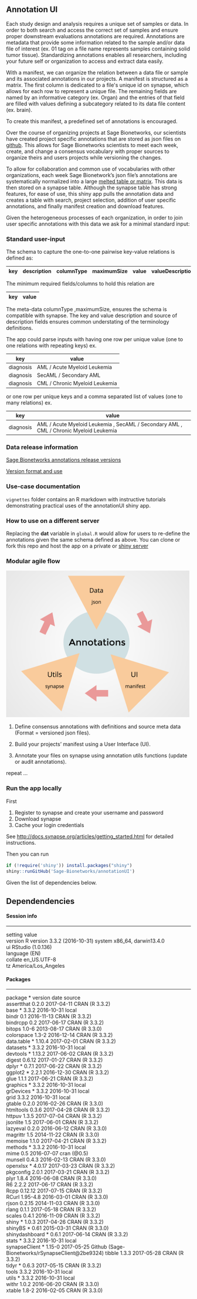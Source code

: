 ## Annotation UI 
Each study design and analysis requires a unique set of samples or data. In order to both search and access the correct set of samples and ensure proper downstream evaluations annotations are required. Annotations are metadata that provide some information related to the sample and/or data file of interest (ex. 01 tag on a file name represents samples containing solid tumor tissue). Standardizing annotations enables all researchers, including your future self or organization to access and extract data easily. 
 
With a manifest, we can organize the relation between a data file or sample and its associated annotations in our projects.  A manifest is structured as a matrix. The first column is dedicated to a file's unique id on synapse, which allows for each row to represent a unique file. The remaining fields are named by an informative category (ex. Organ) and the entries of that field are filled with values defining a subcategory related to its data file content (ex. brain). 

To create this manifest, a predefined set of annotations is encouraged. 

Over the course of organizing projects at Sage Bionetworks, our scientists have created project specific annotations that are stored as json files on [github](https://github.com/Sage-Bionetworks/synapseAnnotations). This allows for Sage Bionetworks scientists to meet each week, create, and change a consensus vocabulary with proper sources to organize theirs and users projects while versioning the changes. 

To allow for collaboration and common use of vocabularies with other organizations, each week Sage Bionetwork’s json file’s annotations are systematically normalized into a large [melted table or matrix](https://www.jstatsoft.org/article/view/v059i10). This data is then stored on a synapse table. Although the synapse table has strong features, for ease of use, this shiny app pulls the annotation data and creates a table with search, project selection, addition of user specific annotations, and finally manifest creation and download features. 

Given the heterogeneous processes of each organization, in order to join user specific annotations with this data we ask for a minimal standard input: 

### Standard user-input

The schema to capture the one-to-one pairwise key-value relations is defined as: 
 

 key |description| columnType | maximumSize | value | valueDescription | source | project
--- | --- | --- | --- | --- | --- | --- | --- 

The minimum required fields/columns to hold this relation are  

key |value 
--- | ---

The meta-data columnType ,maximumSize, ensures the schema is compatible with synapse. The key and value description and source of description fields ensures common understating of the terminology definitions. 

The app could parse inputs with having one row per unique value (one to one relations with repeating keys) ex.  

key |value 
--- | ---
diagnosis | AML / Acute Myeloid Leukemia 
diagnosis | SecAML / Secondary AML 
diagnosis | CML / Chronic Myeloid Leukemia

or one row per unique keys and a comma separated list of values (one to many relations) ex.

key |value 
--- | ---
diagnosis | AML / Acute Myeloid Leukemia , SecAML / Secondary AML , CML / Chronic Myeloid Leukemia


### Data release information 
[Sage Bionetworks annotations release versions](https://github.com/Sage-Bionetworks/synapseAnnotations/releases)

[Version format and use](https://github.com/Sage-Bionetworks/synapseAnnotations/blob/master/README.md)

### Use-case documentation 
`vignettes` folder contains an R markdown with instructive tutorials demonstrating practical uses of the annotationUI shiny app. 

### How to use on a different server 
Replacing the **dat** variable in `global.R` would allow for users to re-define the annotations given the same schema defined as above. 
You can clone or fork this repo and host the app on a private or [shiny server](https://www.rstudio.com/products/shiny/shiny-server/)

### Modular agile flow 
<img src="https://github.com/Sage-Bionetworks/annotationUI/blob/master/img/agile-flow.png" width="500px" height="400px" />

1. Define consensus annotations with definitions and source meta data (Format = versioned json files). 

2. Build your projects’ manifest using a User Interface (UI).

3. Annotate your files on synapse using annotation utils functions (update or audit annotations). 

repeat ...
### Run the app locally  

First

1. Register to synapse and create your username and password 
2. Download synapse 
3. Cache your login credentials

See http://docs.synapse.org/articles/getting_started.html for detailed instructions. 

Then you can run 

```R
if (!require('shiny')) install.packages("shiny")
shiny::runGitHub('Sage-Bionetworks/annotationUI')
```
Given the list of dependencies below. 

## Dependendencies 
#### Session info 
------------------------------------------------------------------------------------------
 setting  value                       
 version  R version 3.3.2 (2016-10-31)
 system   x86_64, darwin13.4.0        
 ui       RStudio (1.0.136)           
 language (EN)                        
 collate  en_US.UTF-8                 
 tz       America/Los_Angeles                          

#### Packages 
----------------------------------------------------------------------------------------------
 package        * version  date       source                                          
 assertthat       0.2.0    2017-04-11 CRAN (R 3.3.2)                                  
 base           * 3.3.2    2016-10-31 local                                           
 bindr            0.1      2016-11-13 CRAN (R 3.3.2)                                  
 bindrcpp         0.2      2017-06-17 CRAN (R 3.3.2)                                  
 bitops           1.0-6    2013-08-17 CRAN (R 3.3.0)                                  
 colorspace       1.3-2    2016-12-14 CRAN (R 3.3.2)                                  
 data.table     * 1.10.4   2017-02-01 CRAN (R 3.3.2)                                  
 datasets       * 3.3.2    2016-10-31 local                                           
 devtools       * 1.13.2   2017-06-02 CRAN (R 3.3.2)                                  
 digest           0.6.12   2017-01-27 CRAN (R 3.3.2)                                  
 dplyr          * 0.7.1    2017-06-22 CRAN (R 3.3.2)                                  
 ggplot2        * 2.2.1    2016-12-30 CRAN (R 3.3.2)                                  
 glue             1.1.1    2017-06-21 CRAN (R 3.3.2)                                  
 graphics       * 3.3.2    2016-10-31 local                                           
 grDevices      * 3.3.2    2016-10-31 local                                           
 grid             3.3.2    2016-10-31 local                                           
 gtable           0.2.0    2016-02-26 CRAN (R 3.3.0)                                  
 htmltools        0.3.6    2017-04-28 CRAN (R 3.3.2)                                  
 httpuv           1.3.5    2017-07-04 CRAN (R 3.3.2)                                  
 jsonlite         1.5      2017-06-01 CRAN (R 3.3.2)                                  
 lazyeval         0.2.0    2016-06-12 CRAN (R 3.3.0)                                  
 magrittr         1.5      2014-11-22 CRAN (R 3.3.0)                                  
 memoise          1.1.0    2017-04-21 CRAN (R 3.3.2)                                  
 methods        * 3.3.2    2016-10-31 local                                           
 mime             0.5      2016-07-07 cran (@0.5)                                     
 munsell          0.4.3    2016-02-13 CRAN (R 3.3.0)                                  
 openxlsx       * 4.0.17   2017-03-23 CRAN (R 3.3.2)                                  
 pkgconfig        2.0.1    2017-03-21 CRAN (R 3.3.2)                                  
 plyr             1.8.4    2016-06-08 CRAN (R 3.3.0)                                  
 R6               2.2.2    2017-06-17 CRAN (R 3.3.2)                                  
 Rcpp             0.12.12  2017-07-15 CRAN (R 3.3.2)                                  
 RCurl            1.95-4.8 2016-03-01 CRAN (R 3.3.0)                                  
 rjson            0.2.15   2014-11-03 CRAN (R 3.3.0)                                  
 rlang            0.1.1    2017-05-18 CRAN (R 3.3.2)                                  
 scales           0.4.1    2016-11-09 CRAN (R 3.3.2)                                  
 shiny          * 1.0.3    2017-04-26 CRAN (R 3.3.2)                                  
 shinyBS        * 0.61     2015-03-31 CRAN (R 3.3.0)                                  
 shinydashboard * 0.6.1    2017-06-14 CRAN (R 3.3.2)                                  
 stats          * 3.3.2    2016-10-31 local                                           
 synapseClient  * 1.15-0   2017-05-25 Github (Sage-Bionetworks/rSynapseClient@2be9324)
 tibble           1.3.3    2017-05-28 CRAN (R 3.3.2)                                  
 tidyr          * 0.6.3    2017-05-15 CRAN (R 3.3.2)                                  
 tools            3.3.2    2016-10-31 local                                           
 utils          * 3.3.2    2016-10-31 local                                           
 withr            1.0.2    2016-06-20 CRAN (R 3.3.0)                                  
 xtable           1.8-2    2016-02-05 CRAN (R 3.3.0)   
